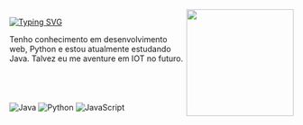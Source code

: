 <img align="right" alt="" height="190px" src="https://media.tenor.com/GOj9ZF_-ZOcAAAAM/cat.gif">

<div align="left">
   
   [![Typing SVG](https://readme-typing-svg.demolab.com?font=JetBrains+Mono&pause=1000&color=F7D120&width=435&lines=Oi%2C+me+chamo+Chris+%F0%9F%91%8B;Atualmente,+um+estudante+%F0%9F%92%BB)](https://git.io/typing-svg)
   <p>Tenho conhecimento em desenvolvimento web, Python e estou atualmente estudando Java. Talvez eu me aventure em IOT no futuro.</p><br>
</div>

#

![Java](https://img.shields.io/badge/java-1A1A1D?style=for-the-badge&logo=openjdk&logoColor=FFE31A)
![Python](https://img.shields.io/badge/python-1A1A1D?style=for-the-badge&logo=python&logoColor=FFE31A)
![JavaScript](https://img.shields.io/badge/JavaScript-1A1A1D?style=for-the-badge&logo=javascript&logoColor=FFE31A)&nbsp;






